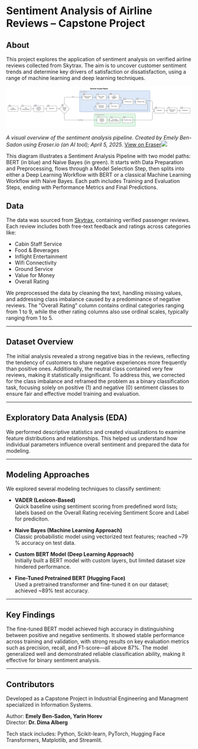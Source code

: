 # Sentiment Analysis of Airline Reviews – Capstone Project

## About
This project explores the application of sentiment analysis on verified airline reviews collected from Skytrax. The aim is to uncover customer sentiment trends and determine key drivers of satisfaction or dissatisfaction, using a range of machine learning and deep learning techniques.

![Sentiment Analysis Project Pipeline](diagram-export-5-4-2025-7_14_23-PM.png)  

*A visual overview of the sentiment analysis pipeline. Created by Emely Ben-Sadon using Eraser.io (an AI tool); April 5, 2025.*
[View on Eraser![](https://app.eraser.io/workspace/z48nJv0aMvHimOS8FYfM/preview)](https://app.eraser.io/workspace/z48nJv0aMvHimOS8FYfM)

This diagram illustrates a Sentiment Analysis Pipeline with two model paths: BERT (in blue) and Naive Bayes (in green). It starts with Data Preparation and Preprocessing, flows through a Model Selection Step, then splits into either a Deep Learning Workflow with BERT or a classical Machine Learning Workflow with Naive Bayes. Each path includes Training and Evaluation Steps, ending with Performance Metrics and Final Predictions.

## Data

The data was sourced from [Skytrax](https://www.airlinequality.com/), containing verified passenger reviews. Each review includes both free-text feedback and ratings across categories like:

- Cabin Staff Service  
- Food & Beverages  
- Inflight Entertainment  
- Wifi Connectivity
- Ground Service 
- Value for Money  
- Overall Rating  

We preprocessed the data by cleaning the text, handling missing values, and addressing class imbalance caused by a predominance of negative reviews.
The "Overall Rating" column contains ordinal categories ranging from 1 to 9, while the other rating columns also use ordinal scales, typically ranging from 1 to 5.

---

## Dataset Overview

The initial analysis revealed a strong negative bias in the reviews, reflecting the tendency of customers to share negative experiences more frequently than positive ones. Additionally, the neutral class contained very few reviews, making it statistically insignificant. To address this, we corrected for the class imbalance and reframed the problem as a binary classification task, focusing solely on positive (1) and negative (0) sentiment classes to ensure fair and effective model training and evaluation.

---

## Exploratory Data Analysis (EDA)

We performed descriptive statistics and created visualizations to examine feature distributions and relationships. This helped us understand how individual parameters influence overall sentiment and prepared the data for modeling.

---

## Modeling Approaches

We explored several modeling techniques to classify sentiment:

- **VADER (Lexicon-Based)**  
  Quick baseline using sentiment scoring from predefined word lists; labels based on the Overall Rating receiving Sentiment Score and Label for prediciton.

- **Naive Bayes (Machine Learning Approach)**  
  Classic probabilistic model using vectorized text features; reached ~79 % accuracy on test data.

- **Custom BERT Model (Deep Learning Approach)**  
  Initially built a BERT model with custom layers, but limited dataset size hindered performance.

- **Fine-Tuned Pretrained BERT (Hugging Face)**  
  Used a pretrained transformer and fine-tuned it on our dataset; achieved ~89% test accuracy.

---

## Key Findings

The fine-tuned BERT model achieved high accuracy in distinguishing between positive and negative sentiments. It showed stable performance across training and validation, with strong results on key evaluation metrics such as precision, recall, and F1-score—all above 87%. The model generalized well and demonstrated reliable classification ability, making it effective for binary sentiment analysis.

---

## Contributors

Developed as a Capstone Project in Industrial Engineering and Managment specialized in Information Systems. 

Author: **Emely Ben-Sadon, Yarin Horev**   
Director: **Dr. Dima Alberg**   

Tech stack includes: Python, Scikit-learn, PyTorch, Hugging Face Transformers, Matplotlib, and Streamlit.
